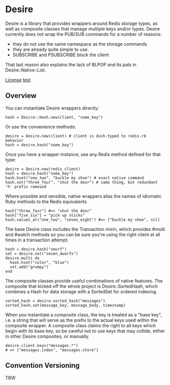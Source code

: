 # Desire

Desire is a library that provides wrappers around Redis storage types,
as well as composite classes that manage multiple keys and/or types.
Desire currently does not wrap the PUB/SUB commands for a number of reasons:

* they do not use the same namespace as the storage commands
* they are already quite simple to use.
* SUBSCRIBE and PSUBSCRIBE block the client

That last reason also explains the lack of BLPOP and its pals in Desire::Native::List.

[License](LICENSE)
[test](test/setup.rb)

## Overview

You can instantiate Desire wrappers directly:

    hash = Desire::Hash.new(client, "some_key")

Or use the convenience methods:

    desire = Desire.new(client) # client is duck-typed to redis-rb behavior
    hash = desire.hash("some_key")

Once you have a wrapper instance, use any Redis method defined for that type:

    desire = Desire.new(redis_client)
    hash = desire.hash("some_key")
    hash.hset("one_two", "buckle my shoe") # exact native command
    hash.set("three_four", "shut the door") # same thing, but redundant 'h' prefix removed

Where possible and sensible, native wrappers alias the names of idiomatic Ruby methods
to the Redis equivalents

    hash["three_four"] #=> "shut the door"
    hash["five_six"] = "pick up sticks"
    hash.values_at("one_two", "seven_eight") #=> ["buckle my shoe", nil]

The base Desire class includes the Transaction mixin, which provides #multi
and #watch methods so you can be sure you're using the right client
at all times in a transaction attempt.

    hash = desire.hash("smurf")
    set = desire.set("seven_dwarfs")
    desire.multi do
      hash.hset("color", "blue")
      set.add("grumpy")
    end

The composite classes provide useful combinations of native features.  The
composite that kicked off the whole project is Desire::SortedHash, which
combines a Hash for data storage with a SortedSet for ordered indexing.

    sorted_hash = desire.sorted_hash("messages")
    sorted_hash.set(message_key, message_body, timestamp)

When you instantiate a composite class, the key is treated as a "base key", i.e.
a string that will serve as the prefix to the actual keys used
within the composite wrapper. A composite class claims the right to all keys
which begin with its base key, so be careful not to use keys that may
collide, either in other Desire composites, or manually.

    desire.client.keys("messages.*")
    # => ["messages.index", "messages.store"]

## Convention Versioning

TBW

